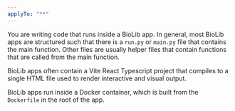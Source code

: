 ```yaml
---
applyTo: "**"
---
```


You are writing code that runs inside a BioLib app. In general, most BioLib apps are structured such that there is a `run.py` or `main.py` file that contains the main function.
Other files are usually helper files that contain functions that are called from the main function.

BioLib apps often contain a Vite React Typescript project that compiles to a single HTML file used to render interactive and visual output.

BioLib apps run inside a Docker container, which is built from the `Dockerfile` in the root of the app.
